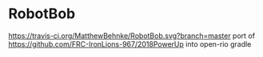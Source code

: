 # RobotBob
https://travis-ci.org/MatthewBehnke/RobotBob.svg?branch=master
port of https://github.com/FRC-IronLions-967/2018PowerUp into open-rio gradle 
